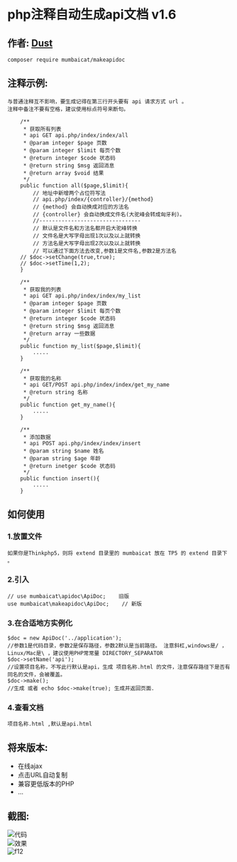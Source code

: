 # php注释自动生成api文档   v1.6
作者: [Dust](http://dust101.lofter.com)  
----
```  
composer require mumbaicat/makeapidoc
```  

## 注释示例:
	与普通注释互不影响，要生成记得在第三行开头要有 api 请求方式 url 。  
    注释中备注不要有空格，建议使用标点符号来断句。  
```
    /**
     * 获取所有列表
     * api GET api.php/index/index/all
     * @param integer $page 页数
     * @param integer $limit 每页个数
     * @return integer $code 状态码
     * @return string $msg 返回消息
     * @return array $void 结果
     */
    public function all($page,$limit){
    	// 地址中新增两个占位符写法
    	// api.php/index/{controller}/{method}
    	// {method} 会自动换成对应的方法名
    	// {controller} 会自动换成文件名(大驼峰会转成匈牙利)。
    	//--------------------------------
    	// 默认是文件名和方法名都开启大驼峰转换
    	// 文件名是大写字母出现1次以及以上就转换
    	// 方法名是大写字母出现2次以及以上就转换
    	// 可以通过下面方法去改变,参数1是文件名,参数2是方法名
	// $doc->setChange(true,true);
	// $doc->setTime(1,2);
    }

    /**
     * 获取我的列表
     * api GET api.php/index/index/my_list
     * @param integer $page 页数
     * @param integer $limit 每页个数
     * @return integer $code 状态码
     * @return string $msg 返回消息
     * @return array 一些数据
     */
    public function my_list($page,$limit){
    	.....
    }

    /**
     * 获取我的名称
     * api GET/POST api.php/index/index/get_my_name
     * @return string 名称
     */
    public function get_my_name(){
    	.....
    }

    /**
     * 添加数据
     * api POST api.php/index/index/insert
     * @param string $name 姓名
     * @param string $age 年龄
     * @return inetger $code 状态码
     */
    public function insert(){
    	.....
    }
```    

## 如何使用  

### 1.放置文件
	如果你是Thinkphp5，则将 extend 目录里的 mumbaicat 放在 TP5 的 extend 目录下 。

### 2.引入
	// use mumbaicat\apidoc\ApiDoc;    旧版
    use mumbaicat\makeapidoc\ApiDoc;    // 新版

### 3.在合适地方实例化
	$doc = new ApiDoc('../application');
	//参数1是代码目录，参数2是保存路径，参数2默认是当前路径。 注意斜杠,windows是/ ，Linux/Mac是\ ，建议使用PHP常常量 DIRECTORY_SEPARATOR
	$doc->setName('api');
	//设置项目名称，不写此行默认是api，生成 项目名称.html 的文件，注意保存路径下是否有同名的文件，会被覆盖。
	$doc->make();
	//生成 或者 echo $doc->make(true); 生成并返回页面.

### 4.查看文档
	项目名称.html ,默认是api.html  

## 将来版本:
 * 在线ajax  
 * 点击URL自动复制  
 * 兼容更低版本的PHP
 * ...  

## 截图:
![代码](https://github.com/mumbaicat/makeapidoc/raw/master/screenshot/code.png)  
![效果](https://github.com/mumbaicat/makeapidoc/raw/master/screenshot/html.png)  
![f12](https://github.com/mumbaicat/makeapidoc/raw/master/screenshot/request.png)  
